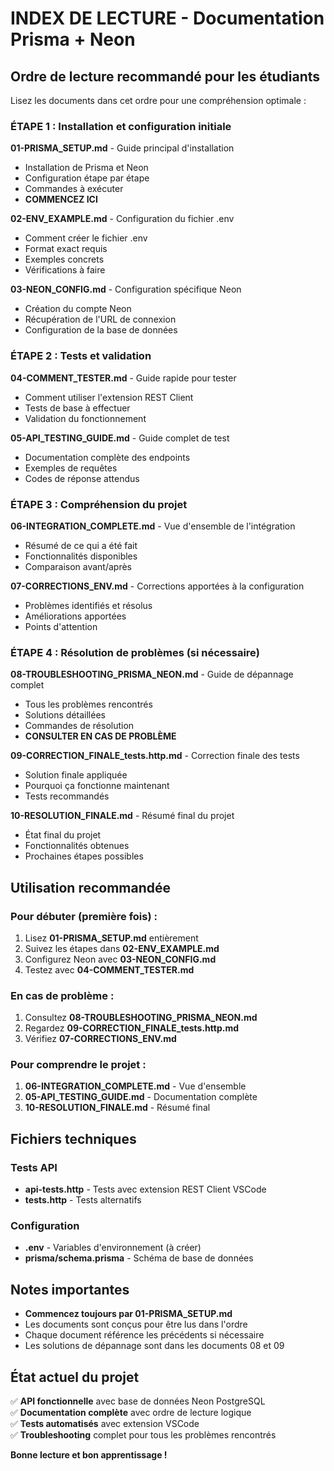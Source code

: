 # INDEX DE LECTURE - Documentation Prisma + Neon

## Ordre de lecture recommandé pour les étudiants

Lisez les documents dans cet ordre pour une compréhension optimale :

### ÉTAPE 1 : Installation et configuration initiale
**01-PRISMA_SETUP.md** - Guide principal d'installation
- Installation de Prisma et Neon
- Configuration étape par étape
- Commandes à exécuter
- **COMMENCEZ ICI**

**02-ENV_EXAMPLE.md** - Configuration du fichier .env
- Comment créer le fichier .env
- Format exact requis
- Exemples concrets
- Vérifications à faire

**03-NEON_CONFIG.md** - Configuration spécifique Neon
- Création du compte Neon
- Récupération de l'URL de connexion
- Configuration de la base de données

### ÉTAPE 2 : Tests et validation
**04-COMMENT_TESTER.md** - Guide rapide pour tester
- Comment utiliser l'extension REST Client
- Tests de base à effectuer
- Validation du fonctionnement

**05-API_TESTING_GUIDE.md** - Guide complet de test
- Documentation complète des endpoints
- Exemples de requêtes
- Codes de réponse attendus

### ÉTAPE 3 : Compréhension du projet
**06-INTEGRATION_COMPLETE.md** - Vue d'ensemble de l'intégration
- Résumé de ce qui a été fait
- Fonctionnalités disponibles
- Comparaison avant/après

**07-CORRECTIONS_ENV.md** - Corrections apportées à la configuration
- Problèmes identifiés et résolus
- Améliorations apportées
- Points d'attention

### ÉTAPE 4 : Résolution de problèmes (si nécessaire)
**08-TROUBLESHOOTING_PRISMA_NEON.md** - Guide de dépannage complet
- Tous les problèmes rencontrés
- Solutions détaillées
- Commandes de résolution
- **CONSULTER EN CAS DE PROBLÈME**

**09-CORRECTION_FINALE_tests.http.md** - Correction finale des tests
- Solution finale appliquée
- Pourquoi ça fonctionne maintenant
- Tests recommandés

**10-RESOLUTION_FINALE.md** - Résumé final du projet
- État final du projet
- Fonctionnalités obtenues
- Prochaines étapes possibles

## Utilisation recommandée

### Pour débuter (première fois) :
1. Lisez **01-PRISMA_SETUP.md** entièrement
2. Suivez les étapes dans **02-ENV_EXAMPLE.md**
3. Configurez Neon avec **03-NEON_CONFIG.md**
4. Testez avec **04-COMMENT_TESTER.md**

### En cas de problème :
1. Consultez **08-TROUBLESHOOTING_PRISMA_NEON.md**
2. Regardez **09-CORRECTION_FINALE_tests.http.md**
3. Vérifiez **07-CORRECTIONS_ENV.md**

### Pour comprendre le projet :
1. **06-INTEGRATION_COMPLETE.md** - Vue d'ensemble
2. **05-API_TESTING_GUIDE.md** - Documentation complète
3. **10-RESOLUTION_FINALE.md** - Résumé final

## Fichiers techniques

### Tests API
- **api-tests.http** - Tests avec extension REST Client VSCode
- **tests.http** - Tests alternatifs

### Configuration
- **.env** - Variables d'environnement (à créer)
- **prisma/schema.prisma** - Schéma de base de données

## Notes importantes

- **Commencez toujours par 01-PRISMA_SETUP.md**
- Les documents sont conçus pour être lus dans l'ordre
- Chaque document référence les précédents si nécessaire
- Les solutions de dépannage sont dans les documents 08 et 09

## État actuel du projet

✅ **API fonctionnelle** avec base de données Neon PostgreSQL  
✅ **Documentation complète** avec ordre de lecture logique  
✅ **Tests automatisés** avec extension VSCode  
✅ **Troubleshooting** complet pour tous les problèmes rencontrés

**Bonne lecture et bon apprentissage !** 